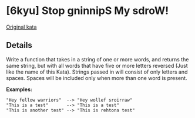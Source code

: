 # [6kyu] Stop gninnipS My sdroW!

[Original kata](https://www.codewars.com/kata/5264d2b162488dc400000001)

## Details

Write a function that takes in a string of one or more words, and returns the same string, but with all words that have five or more letters reversed (Just like the name of this Kata). Strings passed in will consist of only letters and spaces. Spaces will be included only when more than one word is present.

**Examples:**
```
"Hey fellow warriors"  --> "Hey wollef sroirraw" 
"This is a test"       --> "This is a test" 
"This is another test" --> "This is rehtona test"
```
